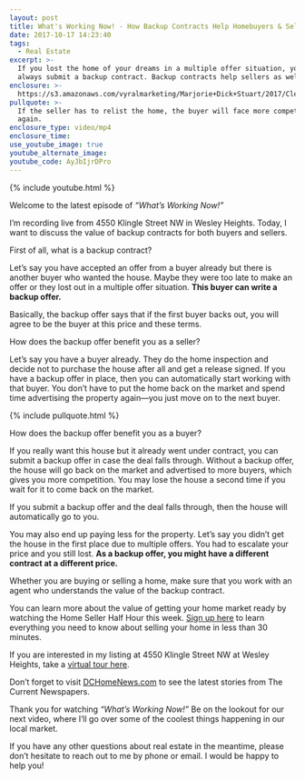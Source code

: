 ```yaml
---
layout: post
title: What's Working Now! - How Backup Contracts Help Homebuyers & Sellers
date: 2017-10-17 14:23:40
tags:
  - Real Estate
excerpt: >-
  If you lost the home of your dreams in a multiple offer situation, you can
  always submit a backup contract. Backup contracts help sellers as well.
enclosure: >-
  https://s3.amazonaws.com/vyralmarketing/Marjorie+Dick+Stuart/2017/Cleveland+Park+Real+Estate-+Backup+Contracts.mp4
pullquote: >-
  If the seller has to relist the home, the buyer will face more competition
  again.
enclosure_type: video/mp4
enclosure_time:
use_youtube_image: true
youtube_alternate_image:
youtube_code: AyJbIjrDPro
---
```



{% include youtube.html %}

Welcome to the latest episode of *“What’s Working Now!”*&nbsp;

I’m recording live from 4550 Klingle Street NW in Wesley Heights. Today, I want to discuss the value of backup contracts for both buyers and sellers.&nbsp;

First of all, what is a backup contract?&nbsp;

Let’s say you have accepted an offer from a buyer already but there is another buyer who wanted the house. Maybe they were too late to make an offer or they lost out in a multiple offer situation. **This buyer can write a backup offer.&nbsp;**

Basically, the backup offer says that if the first buyer backs out, you will agree to be the buyer at this price and these terms.&nbsp;

How does the backup offer benefit you as a seller?&nbsp;

Let’s say you have a buyer already. They do the home inspection and decide not to purchase the house after all and get a release signed. If you have a backup offer in place, then you can automatically start working with that buyer. You don’t have to put the home back on the market and spend time advertising the property again—you just move on to the next buyer.&nbsp;

{% include pullquote.html %}

How does the backup offer benefit you as a buyer?&nbsp;

If you really want this house but it already went under contract, you can submit a backup offer in case the deal falls through. Without a backup offer, the house will go back on the market and advertised to more buyers, which gives you more competition. You may lose the house a second time if you wait for it to come back on the market.&nbsp;

If you submit a backup offer and the deal falls through, then the house will automatically go to you.&nbsp;

You may also end up paying less for the property. Let’s say you didn’t get the house in the first place due to multiple offers. You had to escalate your price and you still lost. **As a backup offer, you might have a different contract at a different price.**&nbsp;

Whether you are buying or selling a home, make sure that you work with an agent who understands the value of the backup contract.&nbsp;

You can learn more about the value of getting your home market ready by watching the Home Seller Half Hour this week. <u>Sign up here</u> to learn everything you need to know about selling your home in less than 30 minutes.&nbsp;

If you are interested in my listing at 4550 Klingle Street NW at Wesley Heights, take a <u>virtual tour here</u>.

Don’t forget to visit [DCHomeNews.com](DCHomeNews.com) to see the latest stories from The Current Newspapers.&nbsp;

Thank you for watching *“What’s Working Now!”* Be on the lookout for our next video, where I’ll go over some of the coolest things happening in our local market.&nbsp;

If you have any other questions about real estate in the meantime, please don’t hesitate to reach out to me by phone or email. I would be happy to help you!